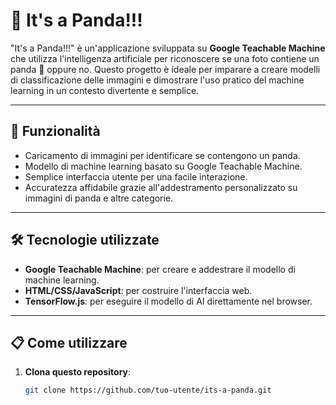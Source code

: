 # 🐼 It's a Panda!!!

"It's a Panda!!!" è un'applicazione sviluppata su **Google Teachable Machine** che utilizza l'intelligenza artificiale per riconoscere se una foto contiene un panda 🐼 oppure no. Questo progetto è ideale per imparare a creare modelli di classificazione delle immagini e dimostrare l'uso pratico del machine learning in un contesto divertente e semplice.

---

## 🚀 Funzionalità

- Caricamento di immagini per identificare se contengono un panda.
- Modello di machine learning basato su Google Teachable Machine.
- Semplice interfaccia utente per una facile interazione.
- Accuratezza affidabile grazie all'addestramento personalizzato su immagini di panda e altre categorie.

---

## 🛠️ Tecnologie utilizzate

- **Google Teachable Machine**: per creare e addestrare il modello di machine learning.
- **HTML/CSS/JavaScript**: per costruire l'interfaccia web.
- **TensorFlow.js**: per eseguire il modello di AI direttamente nel browser.

---

## 📋 Come utilizzare

1. **Clona questo repository**:
   ```bash
   git clone https://github.com/tuo-utente/its-a-panda.git
